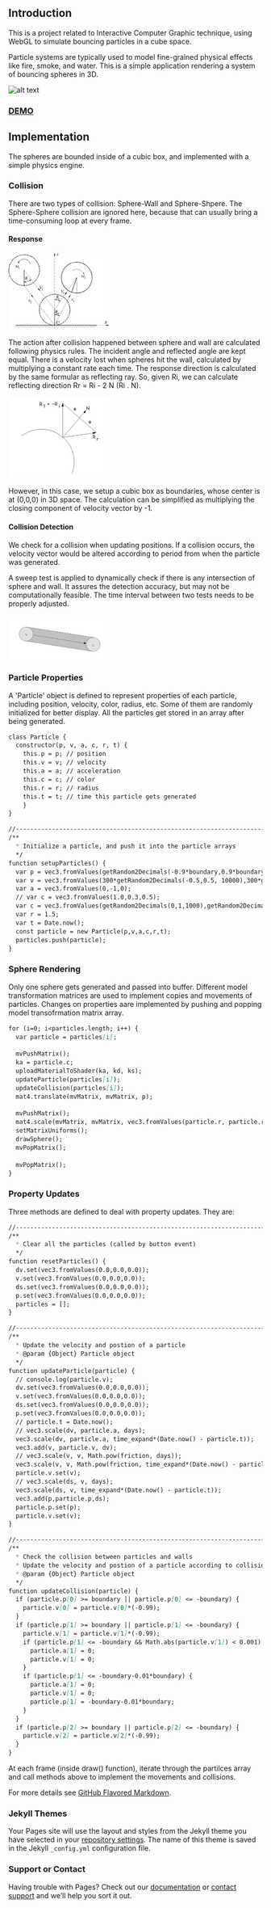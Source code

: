 ## Introduction

This is a project related to Interactive Computer Graphic technique, using WebGL to simulate bouncing particles in a cube space. 

Particle systems are typically used to model fine-grained physical effects like fire, smoke, and water. This is a simple application rendering a system of bouncing spheres in 3D.

![alt text][logo]

[logo]: images/screen_shot.png "Screenshot of Particle-System"

### [DEMO](Spheres.html)

## Implementation

The spheres are bounded inside of a cubic box, and implemented with a simple physics engine. 

### Collision

There are two types of collision: Sphere-Wall and Sphere-Shpere. The Sphere-Sphere collision are ignored here, because that can usually bring a time-consuming loop at every frame. 

#### Response

<img src="images/sphere-ball-collision.jpg" alt="Drawing" style="width: 200px;"/>

The action after collision happened between sphere and wall are calculated following physics rules. The incident angle and reflected angle are kept equal. There is a velocity lost when spheres hit the wall, calculated by multiplying a constant rate each time. The response direction is calculated by the same formular as reflecting ray. So, given Ri, we can calculate reflecting direction Rr = Ri - 2 N (Ri . N). 

<img src="images/reflection-ray.png" alt="Drawing" style="width: 200px;"/>

However, in this case, we setup a cubic box as boundaries, whose center is at (0,0,0) in 3D space. The calculation can be simplified as multiplying the closing component of velocity vector by -1. 

#### Collision Detection

We check for a collision when updating positions. If a collision occurs, the velocity vector would be altered according to period from when the particle was generated. 

A sweep test is applied to dynamically check if there is any intersection of sphere and wall. It assures the detection accuracy, but may not be computationally feasible. The time interval between two tests needs to be properly adjusted. 

<img src="images/sweep-geometry.png" alt="Drawing" style="width: 200px;"/>

### Particle Properties

A 'Particle' object is defined to represent properties of each particle, including position, velocity, color, radius, etc. Some of them are randomly initialized for better display. All the particles get stored in an array after being generated. 

```markdown
class Particle {
  constructor(p, v, a, c, r, t) {
    this.p = p; // position
    this.v = v; // velocity
    this.a = a; // acceleration
    this.c = c; // color
    this.r = r; // radius
    this.t = t; // time this particle gets generated
    }
}
```

```markdown
//-------------------------------------------------------------------------
/**
  * Initialize a particle, and push it into the particle arrays
  */
function setupParticles() {
  var p = vec3.fromValues(getRandom2Decimals(-0.9*boundary,0.9*boundary,10000),getRandom2Decimals(-0.9*boundary,0.9*boundary,10000),getRandom2Decimals(-0.9*boundary,0.9*boundary,10000));
  var v = vec3.fromValues(300*getRandom2Decimals(-0.5,0.5, 10000),300*getRandom2Decimals(-0.5,1,10000),300*getRandom2Decimals(0.0,0.5,10000)); 
  var a = vec3.fromValues(0,-1,0); 
  // var c = vec3.fromValues(1.0,0.3,0.5); 
  var c = vec3.fromValues(getRandom2Decimals(0,1,1000),getRandom2Decimals(0,1,1000),getRandom2Decimals(0,1,1000)); 
  var r = 1.5; 
  var t = Date.now(); 
  const particle = new Particle(p,v,a,c,r,t); 
  particles.push(particle); 
}
```

### Sphere Rendering

Only one sphere gets generated and passed into buffer. Different model transformation matrices are used to implement copies and movements of particles. Changes on properties aare implemented by pushing and popping model transofrmation matrix array. 

```markdown
for (i=0; i<particles.length; i++) {
  var particle = particles[i]; 

  mvPushMatrix(); 
  ka = particle.c; 
  uploadMaterialToShader(ka, kd, ks); 
  updateParticle(particles[i]); 
  updateCollision(particles[i]); 
  mat4.translate(mvMatrix, mvMatrix, p); 

  mvPushMatrix(); 
  mat4.scale(mvMatrix, mvMatrix, vec3.fromValues(particle.r, particle.r, particle.r)); 
  setMatrixUniforms(); 
  drawSphere(); 
  mvPopMatrix();

  mvPopMatrix();
}
```

### Property Updates

Three methods are defined to deal with property updates. They are: 

```markdown
//-------------------------------------------------------------------------
/**
  * Clear all the particles (called by button event)
  */
function resetParticles() {
  dv.set(vec3.fromValues(0.0,0.0,0.0)); 
  v.set(vec3.fromValues(0.0,0.0,0.0)); 
  ds.set(vec3.fromValues(0.0,0.0,0.0)); 
  p.set(vec3.fromValues(0.0,0.0,0.0)); 
  particles = []; 
}
```

```markdown
//-------------------------------------------------------------------------
/**
  * Update the velocity and postion of a particle
  * @param {Object} Particle object
  */
function updateParticle(particle) {
  // console.log(particle.v); 
  dv.set(vec3.fromValues(0.0,0.0,0.0)); 
  v.set(vec3.fromValues(0.0,0.0,0.0)); 
  ds.set(vec3.fromValues(0.0,0.0,0.0)); 
  p.set(vec3.fromValues(0.0,0.0,0.0)); 
  // particle.t = Date.now(); 
  // vec3.scale(dv, particle.a, days); 
  vec3.scale(dv, particle.a, time_expand*(Date.now() - particle.t)); 
  vec3.add(v, particle.v, dv); 
  // vec3.scale(v, v, Math.pow(friction, days));
  vec3.scale(v, v, Math.pow(friction, time_expand*(Date.now() - particle.t)));
  particle.v.set(v); 
  // vec3.scale(ds, v, days);
  vec3.scale(ds, v, time_expand*(Date.now() - particle.t)); 
  vec3.add(p,particle.p,ds); 
  particle.p.set(p); 
  particle.v.set(v); 
}
```

```markdown
//-------------------------------------------------------------------------
/**
  * Check the collision between particles and walls
  * Update the velocity and postion of a particle according to collision physics
  * @param {Object} Particle object
  */
function updateCollision(particle) {
  if (particle.p[0] >= boundary || particle.p[0] <= -boundary) {
    particle.v[0] = particle.v[0]*(-0.99);
  } 
  if (particle.p[1] >= boundary || particle.p[1] <= -boundary) {
    particle.v[1] = particle.v[1]*(-0.99);
    if (particle.p[1] <= -boundary && Math.abs(particle.v[1]) < 0.001) {
      particle.a[1] = 0; 
      particle.v[1] = 0; 
    }
    if (particle.p[1] <= -boundary-0.01*boundary) {
      particle.a[1] = 0; 
      particle.v[1] = 0; 
      particle.p[1] = -boundary-0.01*boundary; 
    }
  } 
  if (particle.p[2] >= boundary || particle.p[2] <= -boundary) {
    particle.v[2] = particle.v[2]*(-0.99);
  } 
}
```

At each frame (inside draw() function), iterate through the partilces array and call methods above to implement the movements and collisions. 

For more details see [GitHub Flavored Markdown](https://guides.github.com/features/mastering-markdown/).

### Jekyll Themes

Your Pages site will use the layout and styles from the Jekyll theme you have selected in your [repository settings](https://github.com/JustinLiu412/Particle-System/settings). The name of this theme is saved in the Jekyll `_config.yml` configuration file.

### Support or Contact

Having trouble with Pages? Check out our [documentation](https://help.github.com/categories/github-pages-basics/) or [contact support](https://github.com/contact) and we’ll help you sort it out.
